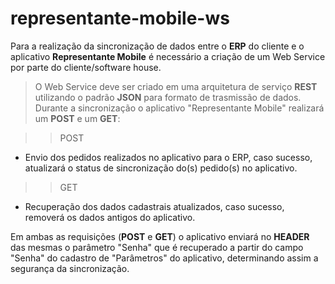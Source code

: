 # representante-mobile-ws

Para a realização da sincronização de dados entre o <b>ERP</b> do cliente e o aplicativo <b>Representante Mobile</b> é necessário a criação de um Web Service por parte do cliente/software house.

> O Web Service deve ser criado em uma arquitetura de serviço <b>REST</b> utilizando o padrão <b>JSON</b> para formato de trasmissão de dados.
Durante a sincronização o aplicativo "Representante Mobile" realizará um <b>POST</b> e um <b>GET</b>:

>> POST
* Envio dos pedidos realizados no aplicativo para o ERP, caso sucesso, atualizará o status de sincronização do(s) pedido(s) no aplicativo.

>> GET
* Recuperação dos dados cadastrais atualizados, caso sucesso, removerá os dados antigos do aplicativo.

Em ambas as requisições (<b>POST</b> e <b>GET</b>) o aplicativo enviará no <b>HEADER</b> das mesmas o parâmetro "Senha" que é recuperado a partir do campo "Senha" do cadastro de "Parâmetros" do aplicativo, determinando assim a segurança da sincronização.
